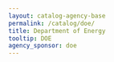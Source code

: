 ```yaml
---
layout: catalog-agency-base
permalink: /catalog/doe/
title: Department of Energy
tooltip: DOE
agency_sponsor: doe
---
```


